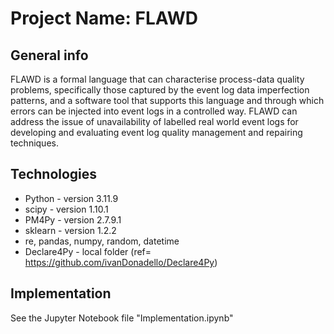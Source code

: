 # Project Name: FLAWD

## General info
FLAWD is a formal language that can characterise process-data quality problems, specifically those captured by the event log data imperfection patterns, and a software tool that supports this language and through which errors can be injected into event logs in a controlled way. FLAWD can address the issue of unavailability of labelled real world event logs for developing and evaluating event log quality management and repairing techniques.

## Technologies
* Python - version 3.11.9
* scipy - version 1.10.1
* PM4Py - version 2.7.9.1
* sklearn - version 1.2.2
* re, pandas, numpy, random, datetime
* Declare4Py - local folder (ref= https://github.com/ivanDonadello/Declare4Py)

## Implementation
See the Jupyter Notebook file "Implementation.ipynb"

